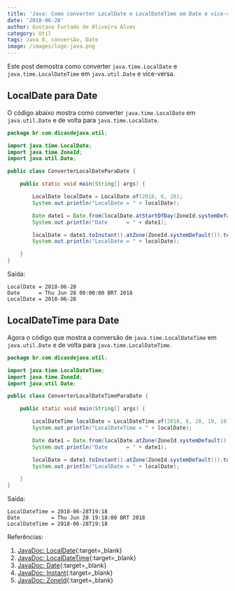 ```yaml
---
title: 'Java: Como converter LocalDate e LocalDateTime em Date e vice-versa'
date: '2018-06-28'
author: Gustavo Furtado de Oliveira Alves
category: Util
tags: Java 8, conversão, Date
image: /images/logo-java.png
---
```


Este post demostra como converter `java.time.LocalDate` e `java.time.LocalDateTime`
em `java.util.Date` e vice-versa.

## LocalDate para Date

O código abaixo mostra como converter `java.time.LocalDate`
em `java.util.Date` e de volta para `java.time.LocalDate`.

```java
package br.com.dicasdejava.util;

import java.time.LocalDate;
import java.time.ZoneId;
import java.util.Date;

public class ConverterLocalDateParaDate {

	public static void main(String[] args) {

		LocalDate localDate = LocalDate.of(2018, 6, 28);
		System.out.println("LocalDate = " + localDate);

		Date date1 = Date.from(localDate.atStartOfDay(ZoneId.systemDefault()).toInstant());
		System.out.println("Date      = " + date1);

		localDate = date1.toInstant().atZone(ZoneId.systemDefault()).toLocalDate();
		System.out.println("LocalDate = " + localDate);

	}
}
```

Saída:

```
LocalDate = 2018-06-28
Date      = Thu Jun 28 00:00:00 BRT 2018
LocalDate = 2018-06-28
```

## LocalDateTime para Date

Agora o código que mostra a conversão de `java.time.LocalDateTime`
em `java.util.Date` e de volta para `java.time.LocalDateTime`.

```java
package br.com.dicasdejava.util;

import java.time.LocalDateTime;
import java.time.ZoneId;
import java.util.Date;

public class ConverterLocalDateTimeParaDate {

	public static void main(String[] args) {

		LocalDateTime localDate = LocalDateTime.of(2018, 6, 28, 19, 18);
		System.out.println("LocalDateTime = " + localDate);

		Date date1 = Date.from(localDate.atZone(ZoneId.systemDefault()).toInstant());
		System.out.println("Date      = " + date1);

		localDate = date1.toInstant().atZone(ZoneId.systemDefault()).toLocalDateTime();
		System.out.println("LocalDate = " + localDate);

	}
}
```

Saída:

```
LocalDateTime = 2018-06-28T19:18
Date          = Thu Jun 28 19:18:00 BRT 2018
LocalDateTime = 2018-06-28T19:18
```


Referências:

1. [JavaDoc: LocalDate](https://docs.oracle.com/javase/8/docs/api/java/time/LocalDate.html){:target=\_blank}
1. [JavaDoc: LocalDateTime](https://docs.oracle.com/javase/8/docs/api/java/time/LocalDateTime.html){:target=\_blank}
1. [JavaDoc: Date](https://docs.oracle.com/javase/8/docs/api/java/util/Date.html){:target=\_blank}
1. [JavaDoc: Instant](https://docs.oracle.com/javase/8/docs/api/java/time/Instant.html){:target=\_blank}
1. [JavaDoc: ZoneId](https://docs.oracle.com/javase/8/docs/api/java/time/ZoneId.html){:target=\_blank}